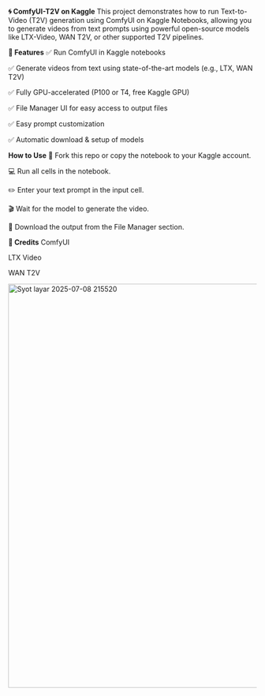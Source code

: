 **🌀 ComfyUI-T2V on Kaggle**
This project demonstrates how to run Text-to-Video (T2V) generation using ComfyUI on Kaggle Notebooks, allowing you to generate videos from text prompts using powerful open-source models like LTX-Video, WAN T2V, or other supported T2V pipelines.

**📌 Features**
✅ Run ComfyUI in Kaggle notebooks

✅ Generate videos from text using state-of-the-art models (e.g., LTX, WAN T2V)

✅ Fully GPU-accelerated (P100 or T4, free Kaggle GPU)

✅ File Manager UI for easy access to output files

✅ Easy prompt customization

✅ Automatic download & setup of models

**How to Use**
📁 Fork this repo or copy the notebook to your Kaggle account.

💻 Run all cells in the notebook.

✏️ Enter your text prompt in the input cell.

🎬 Wait for the model to generate the video.

🔽 Download the output from the File Manager section.

**🙌 Credits**
ComfyUI

LTX Video

WAN T2V

<img width="1853" height="819" alt="Syot layar 2025-07-08 215520" src="https://github.com/user-attachments/assets/25017271-650b-4406-8edb-3e0afe2d48b4" />


